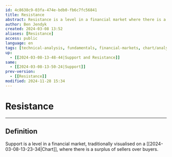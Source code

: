```yaml
---
id: 4c8638c9-03fa-474e-bdb0-fb6c7fc56841
title: Resistance
abstract: Resistance is a level in a financial market where there is a surplus of sellers over buyers.
author: Ben Jendyk
created: 2024-03-08 13:52
aliases: [Resistance]
access: public
language: en
tags: [technical-analysis, fundamentals, financial-markets, chart/analysis, price-level]
up:
  - [[2024-03-08-13-48-44|Support and Resistance]]
same:
  - [[2024-03-08-13-50-24|Support]]
prev-version:
  - [[Resistance]]
modified: 2024-11-28 15:34
---
```


# Resistance

--- 

## Definition

Support is a level in a financial market, traditionally visualised on a [[2024-03-08-13-23-34|Chart]], where there is a surplus of sellers over buyers. 
